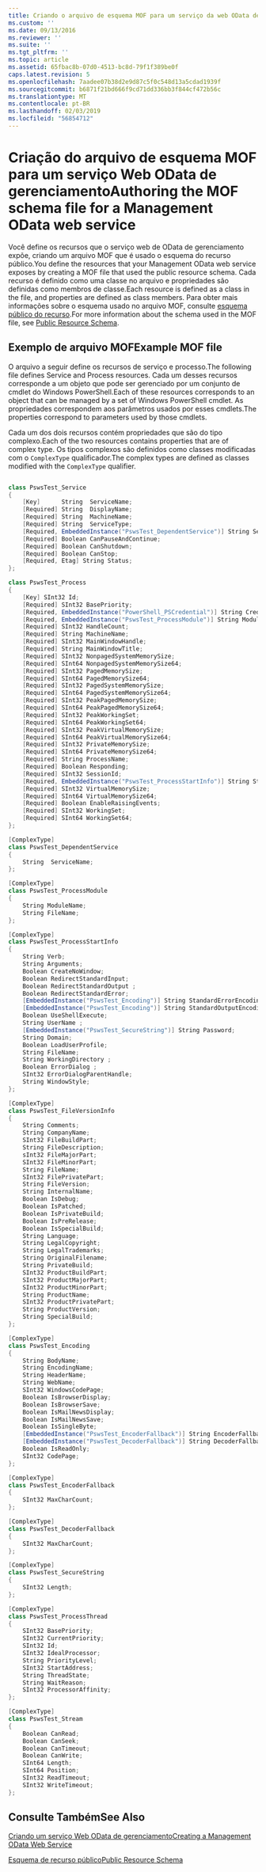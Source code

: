 ```yaml
---
title: Criando o arquivo de esquema MOF para um serviço da web OData de gerenciamento | Microsoft Docs
ms.custom: ''
ms.date: 09/13/2016
ms.reviewer: ''
ms.suite: ''
ms.tgt_pltfrm: ''
ms.topic: article
ms.assetid: 65fbac8b-07d0-4513-bc8d-79f1f389be0f
caps.latest.revision: 5
ms.openlocfilehash: 7aadee07b38d2e9d87c5f0c548d13a5cdad1939f
ms.sourcegitcommit: b6871f21bd666f9cd71dd336bb3f844cf472b56c
ms.translationtype: MT
ms.contentlocale: pt-BR
ms.lasthandoff: 02/03/2019
ms.locfileid: "56854712"
---
```

# <a name="authoring-the-mof-schema-file-for-a-management-odata-web-service"></a><span data-ttu-id="d3b87-102">Criação do arquivo de esquema MOF para um serviço Web OData de gerenciamento</span><span class="sxs-lookup"><span data-stu-id="d3b87-102">Authoring the MOF schema file for a Management OData web service</span></span>

<span data-ttu-id="d3b87-103">Você define os recursos que o serviço web de OData de gerenciamento expõe, criando um arquivo MOF que é usado o esquema do recurso público.</span><span class="sxs-lookup"><span data-stu-id="d3b87-103">You define the resources that your Management OData web service exposes by creating a MOF file that used the public resource schema.</span></span> <span data-ttu-id="d3b87-104">Cada recurso é definido como uma classe no arquivo e propriedades são definidas como membros de classe.</span><span class="sxs-lookup"><span data-stu-id="d3b87-104">Each resource is defined as a class in the file, and properties are defined as class members.</span></span> <span data-ttu-id="d3b87-105">Para obter mais informações sobre o esquema usado no arquivo MOF, consulte [esquema público do recurso](./public-resource-schema.md).</span><span class="sxs-lookup"><span data-stu-id="d3b87-105">For more information about the schema used in the MOF file, see [Public Resource Schema](./public-resource-schema.md).</span></span>

## <a name="example-mof-file"></a><span data-ttu-id="d3b87-106">Exemplo de arquivo MOF</span><span class="sxs-lookup"><span data-stu-id="d3b87-106">Example MOF file</span></span>

<span data-ttu-id="d3b87-107">O arquivo a seguir define os recursos de serviço e processo.</span><span class="sxs-lookup"><span data-stu-id="d3b87-107">The following file defines Service and Process resources.</span></span> <span data-ttu-id="d3b87-108">Cada um desses recursos corresponde a um objeto que pode ser gerenciado por um conjunto de cmdlet do Windows PowerShell.</span><span class="sxs-lookup"><span data-stu-id="d3b87-108">Each of these resources corresponds to an object that can be managed by a set of Windows PowerShell cmdlet.</span></span> <span data-ttu-id="d3b87-109">As propriedades correspondem aos parâmetros usados por esses cmdlets.</span><span class="sxs-lookup"><span data-stu-id="d3b87-109">The properties correspond to parameters used by those cmdlets.</span></span>

<span data-ttu-id="d3b87-110">Cada um dos dois recursos contém propriedades que são do tipo complexo.</span><span class="sxs-lookup"><span data-stu-id="d3b87-110">Each of the two resources contains properties that are of complex type.</span></span> <span data-ttu-id="d3b87-111">Os tipos complexos são definidos como classes modificadas com o `ComplexType` qualificador.</span><span class="sxs-lookup"><span data-stu-id="d3b87-111">The complex types are defined as classes modified with the `ComplexType` qualifier.</span></span>

```csharp

class PswsTest_Service
{
    [Key]      String  ServiceName;
    [Required] String  DisplayName;
    [Required] String  MachineName;
    [Required] String  ServiceType;
    [Required, EmbeddedInstance("PswsTest_DependentService")] String ServicesDependentOn [];
    [Required] Boolean CanPauseAndContinue;
    [Required] Boolean CanShutdown;
    [Required] Boolean CanStop;
    [Required, Etag] String Status;
};

class PswsTest_Process
{
    [Key] SInt32 Id;
    [Required] SInt32 BasePriority;
    [Required, EmbeddedInstance("PowerShell_PSCredential")] String Credential;
    [Required, EmbeddedInstance("PswsTest_ProcessModule")] String Modules[];
    [Required] SInt32 HandleCount;
    [Required] String MachineName;
    [Required] SInt32 MainWindowHandle;
    [Required] String MainWindowTitle;
    [Required] SInt32 NonpagedSystemMemorySize;
    [Required] SInt64 NonpagedSystemMemorySize64;
    [Required] SInt32 PagedMemorySize;
    [Required] SInt64 PagedMemorySize64;
    [Required] SInt32 PagedSystemMemorySize;
    [Required] SInt64 PagedSystemMemorySize64;
    [Required] SInt32 PeakPagedMemorySize;
    [Required] SInt64 PeakPagedMemorySize64;
    [Required] SInt32 PeakWorkingSet;
    [Required] SInt64 PeakWorkingSet64;
    [Required] SInt32 PeakVirtualMemorySize;
    [Required] SInt64 PeakVirtualMemorySize64;
    [Required] SInt32 PrivateMemorySize;
    [Required] SInt64 PrivateMemorySize64;
    [Required] String ProcessName;
    [Required] Boolean Responding;
    [Required] SInt32 SessionId;
    [Required, EmbeddedInstance("PswsTest_ProcessStartInfo")] String StartInfo;
    [Required] SInt32 VirtualMemorySize;
    [Required] SInt64 VirtualMemorySize64;
    [Required] Boolean EnableRaisingEvents;
    [Required] SInt32 WorkingSet;
    [Required] SInt64 WorkingSet64;
};

[ComplexType]
class PswsTest_DependentService
{
    String  ServiceName;
};

[ComplexType]
class PswsTest_ProcessModule
{
    String ModuleName;
    String FileName;
};

[ComplexType]
class PswsTest_ProcessStartInfo
{
    String Verb;
    String Arguments;
    Boolean CreateNoWindow;
    Boolean RedirectStandardInput;
    Boolean RedirectStandardOutput ;
    Boolean RedirectStandardError;
    [EmbeddedInstance("PswsTest_Encoding")] String StandardErrorEncoding;
    [EmbeddedInstance("PswsTest_Encoding")] String StandardOutputEncoding;
    Boolean UseShellExecute;
    String UserName ;
    [EmbeddedInstance("PswsTest_SecureString")] String Password;
    String Domain;
    Boolean LoadUserProfile;
    String FileName;
    String WorkingDirectory ;
    Boolean ErrorDialog ;
    SInt32 ErrorDialogParentHandle;
    String WindowStyle;
};

[ComplexType]
class PswsTest_FileVersionInfo
{
    String Comments;
    String CompanyName;
    SInt32 FileBuildPart;
    String FileDescription;
    sInt32 FileMajorPart;
    SInt32 FileMinorPart;
    String FileName;
    SInt32 FilePrivatePart;
    String FileVersion;
    String InternalName;
    Boolean IsDebug;
    Boolean IsPatched;
    Boolean IsPrivateBuild;
    Boolean IsPreRelease;
    Boolean IsSpecialBuild;
    String Language;
    String LegalCopyright;
    String LegalTrademarks;
    String OriginalFilename;
    String PrivateBuild;
    SInt32 ProductBuildPart;
    SInt32 ProductMajorPart;
    SInt32 ProductMinorPart;
    String ProductName;
    SInt32 ProductPrivatePart;
    String ProductVersion;
    String SpecialBuild;
};

[ComplexType]
class PswsTest_Encoding
{
    String BodyName;
    String EncodingName;
    String HeaderName;
    String WebName;
    SInt32 WindowsCodePage;
    Boolean IsBrowserDisplay;
    Boolean IsBrowserSave;
    Boolean IsMailNewsDisplay;
    Boolean IsMailNewsSave;
    Boolean IsSingleByte;
    [EmbeddedInstance("PswsTest_EncoderFallback")] String EncoderFallback;
    [EmbeddedInstance("PswsTest_DecoderFallback")] String DecoderFallback;
    Boolean IsReadOnly;
    SInt32 CodePage;
};

[ComplexType]
class PswsTest_EncoderFallback
{
    SInt32 MaxCharCount;
};

[ComplexType]
class PswsTest_DecoderFallback
{
    SInt32 MaxCharCount;
};

[ComplexType]
class PswsTest_SecureString
{
    SInt32 Length;
};

[ComplexType]
class PswsTest_ProcessThread
{
    SInt32 BasePriority;
    SInt32 CurrentPriority;
    SInt32 Id;
    SInt32 IdealProcessor;
    String PriorityLevel;
    SInt32 StartAddress;
    String ThreadState;
    String WaitReason;
    SInt32 ProcessorAffinity;
};

[ComplexType]
class PswsTest_Stream
{
    Boolean CanRead;
    Boolean CanSeek;
    Boolean CanTimeout;
    Boolean CanWrite;
    SInt64 Length;
    SInt64 Position;
    SInt32 ReadTimeout;
    SInt32 WriteTimeout;
};

```

## <a name="see-also"></a><span data-ttu-id="d3b87-112">Consulte Também</span><span class="sxs-lookup"><span data-stu-id="d3b87-112">See Also</span></span>

[<span data-ttu-id="d3b87-113">Criando um serviço Web OData de gerenciamento</span><span class="sxs-lookup"><span data-stu-id="d3b87-113">Creating a Management OData Web Service</span></span>](./creating-a-management-odata-web-service.md)

[<span data-ttu-id="d3b87-114">Esquema de recurso público</span><span class="sxs-lookup"><span data-stu-id="d3b87-114">Public Resource Schema</span></span>](./public-resource-schema.md)